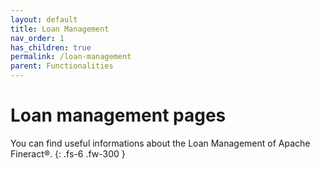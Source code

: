 ```yaml
---
layout: default
title: Loan Management
nav_order: 1
has_children: true
permalink: /loan-management
parent: Functionalities
---
```


# Loan management pages

You can find useful informations about the Loan Management of Apache Fineract®.
{: .fs-6 .fw-300 }